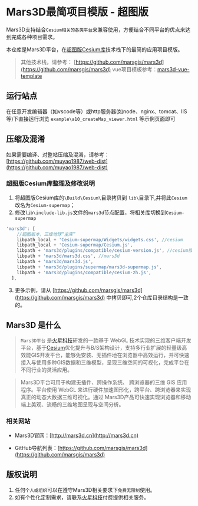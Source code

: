 # Mars3D最简项目模版 - 超图版
  Mars3D支持结合`Cesium相关的各类平台`来兼容使用，方便结合不同平台的优点来达到完成各种项目需求。
  
  本仓库是Mars3D平台，在[超图版Cesium库](http://support.supermap.com.cn:8090/webgl/index.html)技术栈下的最简的应用项目模版。

 > 其他技术栈，请参考： [https://github.com/marsgis/mars3d](https://github.com/marsgis/mars3d)
 > vue项目模板参考：[mars3d-vue-template](https://github.com/marsgis/mars3d-vue2-template/tree/master/mars3d-vue2-supermap)


 
## 运行站点
 在任意开发编辑器（如vscode等）或http服务器(如node、nginx、tomcat、IIS等)下直接运行浏览 `example\a10_createMap_viewer.html` 等示例页面即可
 


## 压缩及混淆
 如果需要编译、对整站压缩及混淆，请参考：[https://github.com/muyao1987/web-dist](https://github.com/muyao1987/web-dist)

 
 
### 超图版Cesium库整理及修改说明
1. 将超图版Cesium库的`\Build\Cesium\`目录拷贝到 `lib\`目录下,并将此`Cesium`改名为`Cesium-supermap`；
2. 修改`lib\include-lib.js`文件的`mars3d`节点配置，将相关库切换到`Cesium-supermap`
```js
'mars3d': [
    //超图版本，三维地球“主库” 
    libpath_local + 'Cesium-supermap/Widgets/widgets.css', //cesium  
    libpath_local + 'Cesium-supermap/Cesium.js',
    libpath + 'mars3d/plugins/compatible/cesium-version.js', //cesium版本兼容处理
    libpath + 'mars3d/mars3d.css', //mars3d
    libpath + 'mars3d/mars3d.js',
    libpath + 'mars3d/plugins/supermap/mars3d-supermap.js', 
    libpath + 'mars3d/plugins/compatible/cesium-zh.js',
  ],
``` 
3. 更多示例，请从 [https://github.com/marsgis/mars3d](https://github.com/marsgis/mars3d) 中拷贝即可,2个仓库目录结构是一致的。
 


## Mars3D 是什么 
>  `Mars3D平台` 是[火星科技](http://marsgis.cn/)研发的一款基于 WebGL 技术实现的三维客户端开发平台，基于[Cesium](https://cesium.com/cesiumjs/)优化提升与B/S架构设计，支持多行业扩展的轻量级高效能GIS开发平台，能够免安装、无插件地在浏览器中高效运行，并可快速接入与使用多种GIS数据和三维模型，呈现三维空间的可视化，完成平台在不同行业的灵活应用。

 > Mars3D平台可用于构建无插件、跨操作系统、 跨浏览器的三维 GIS 应用程序。平台使用 WebGL 来进行硬件加速图形化，跨平台、跨浏览器来实现真正的动态大数据三维可视化。通过 Mars3D产品可快速实现浏览器和移动端上美观、流畅的三维地图呈现与空间分析。

### 相关网站 
- Mars3D官网：[http://mars3d.cn](http://mars3d.cn)  

- GitHub导航列表：[https://github.com/marsgis/mars3d](https://github.com/marsgis/mars3d)


## 版权说明
1. 任何`个人或组织`可以在遵守Mars3D相关要求下`免费无限制`使用。
2. 如有个性化定制需求，请联系[火星科技](http://mars3d.cn)付费提供相关服务。
